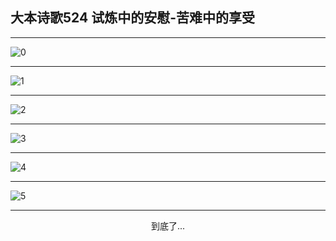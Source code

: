 
## 大本诗歌524 试炼中的安慰-苦难中的享受
        
<div id="aplayer0"></div>

---

<img alt="0" data-original="https://cdn.jsdelivr.net/gh/k34869/shi/data/d0524/0">

---

<img alt="1" data-original="https://cdn.jsdelivr.net/gh/k34869/shi/data/d0524/1">

---

<img alt="2" data-original="https://cdn.jsdelivr.net/gh/k34869/shi/data/d0524/2">

---

<img alt="3" data-original="https://cdn.jsdelivr.net/gh/k34869/shi/data/d0524/3">

---

<img alt="4" data-original="https://cdn.jsdelivr.net/gh/k34869/shi/data/d0524/4">

---

<img alt="5" data-original="https://cdn.jsdelivr.net/gh/k34869/shi/data/d0524/5">

---

<p style="text-align: center">到底了...</p>

<script src="/js/dist-view.js"></script>

<script>
MAIN.id = 'd0524';
        
const ap0 = new APlayer({
    container: document.getElementById('aplayer0'),
    volume: 1,
    loop: 'none',
    preload: 'none',
    audio: [{
        name: '大本诗歌524.mp3',
        artist: '大本诗歌',
        url: 'https://res.wx.qq.com/voice/getvoice?mediaid=MzI0NTk3MDM5M18yMjQ3NDk0MDg3',
        cover: '/favicon'
    }]
});
</script>
